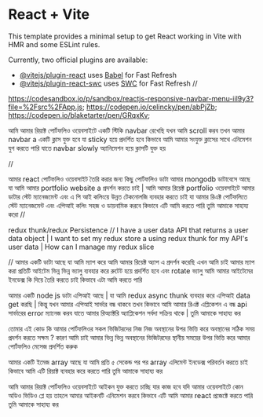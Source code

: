 # React + Vite

This template provides a minimal setup to get React working in Vite with HMR and some ESLint rules.

Currently, two official plugins are available:

- [@vitejs/plugin-react](https://github.com/vitejs/vite-plugin-react/blob/main/packages/plugin-react/README.md) uses [Babel](https://babeljs.io/) for Fast Refresh
- [@vitejs/plugin-react-swc](https://github.com/vitejs/vite-plugin-react-swc) uses [SWC](https://swc.rs/) for Fast Refresh
//

https://codesandbox.io/p/sandbox/reactjs-responsive-navbar-menu-iil9y3?file=%2Fsrc%2FApp.js;
https://codepen.io/celincky/pen/abPjZb;
https://codepen.io/blaketarter/pen/GRqxKv;



<!--  -->
আমি আমার রিয়াক্ট পোর্টফলিও ওয়েবসাইটে একটি স্টিকি navbar রেখেছি যখন আমি scroll করব তখন আমার navbar a  একটি ক্লাস যুক্ত হবে যা sticky  হয়ে প্রদর্শিত হবে কিভাবে আমি আমার সংযুক্ত ক্লাসের সাথে এনিমেশন যুগ করতে পারি যাতে navbar slowly অ্যানিমেশন হয়ে ক্লাসটি যুক্ত হয়
<!-- https://www.emgoto.com/ -->
<!-- https://tanstack.com/query/latest -->
<!-- https://redux-toolkit.js.org/ -->//
আমার react পোর্টফলিও ওয়েবসাইট তৈরি করার জন্য কিছু পোর্টফলিও ডাটা আমার mongodb ডাটাবেসে আছে যা আমি আমার portfolio website a  প্রদর্শন করতে চাই | আমি আমার রিয়েক্ট portfolio ওয়েবসাইটে আমার ডাটার স্টেট ম্যানেজমেন্ট এবং এ পি আই কলিংয়ে উন্নত টেকনোলজি ব্যবহার করতে চাই যা আমার রিএক্ট পোর্টফলিতে স্টেট ম্যানেজমেন্ট এবং এপিআই কলিং সহজ ও ডায়নামিক করবে কিভাবে এটি আমি করতে পারি তুমি আমাকে সাহায্য করো
//

redux thunk/redux Persistence
//
I have a user data API that returns a user data object | I want to set my redux store a using redux thunk for my API's user data | How can I manage my redux slice

//
আমার একটি ডাটা আছে যা আমি ম্যাপ করে আমি আমার রিয়েক্ট অ্যাপ এ প্রদর্শন করেছি এখন আমি চাই আমার ম্যাপ করা প্রতিটি আইটেম ভিন্ন ভিন্ন ভ্যালু ব্যবহার করে রুটেট হয়ে প্রদর্শিত হবে এবং rotate ভ্যালু আমি আমার আইটেমের ইনডেক্স কি দিয়ে তৈরি করতে চাই কিভাবে এটা আমি করতে পারি
<!--  -->
আমার একটি node js ডাটা এপিআই আছে | যা আমি redux async thunk  ব্যবহার করে এপিআই data get করছি | কিন্তু যখন আমার এপিআই সার্ভার বন্ধ থাকবে তখন কিভাবে আমি আমার  রিএক্ট এপ্লিকেশন এ বন্ধ api সার্ভারের error ম্যানেজ করব যাতে আমার রিঅ্যাক্টরি অ্যাপ্লিকেশন সর্বদা সক্রিয় থাকে | তুমি আমাকে সাহায্য কর

<!--  -->
তোমার এই কোড কি আমার পোর্টফলিওর সকল ভিজিটরদের নিজ নিজ অবস্থানের উপর ভিত্তি করে অবস্থানের সঠিক সময় প্রদর্শন করতে সক্ষম ? কারণ আমি চাই আমার ভিন্ন ভিন্ন  অবস্থানের ভিজিটরদের  স্থানীয় সময়ের উপর ভিত্তি করে আমার পোর্টফলিও মেসেজ প্রদর্শিত করুক
<!--  -->


আমার একটি ইমেজ array আছে যা আমি প্রতি ৫ সেকেন্ড পর পর array এলিমেন্ট ইনডেক্স পরিবর্তন করতে চাই কিভাবে আমি এটি রিয়াক্ট ব্যবহার করে করতে পারি তুমি আমাকে সাহায্য কর
<!--  -->
আমি আমার রিয়াক্ট পোর্টফলিও ওয়েবসাইটে আইকন যুক্ত করতে চাচ্ছি যার কাজ হবে যদি আমার ওয়েবসাইটে কোন অডিও ভিডিও প্লে হয় তাহলে আমার আইকনটি এনিমেশন করবে কিভাবে এটি আমি আমার react প্রজেক্টে করতে পারি তুমি আমাকে সাহায্য কর